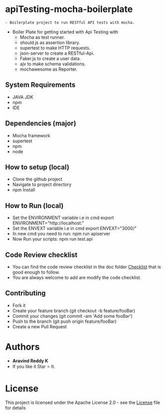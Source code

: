 # apiTesting-mocha-boilerplate
    - Boilerplate project to run RESTful API tests with mocha.

- Boiler Plate for getting started with Api Testing with 
    - Mocha as test runner.
    - should.js as assertion library.
    - supertest to make HTTP requests.
    - json-server to create a RESTful-Api.
    - Faker.js to create a user data.
    - ajv to make schema validations.
    - mochawesome as Reporter.

## System Requirements

  - JAVA JDK 
  - npm
  - IDE

## Dependencies (major)

  - Mocha framework
  - supertest
  - npm
  - node

## How to setup (local)

  - Clone the github project
  - Navigate to project directory
  - npm Install

## How to Run (local)

  - Set the ENVIRONMENT variable i.e in cmd export ENVIRONMENT="http://localhost:"
  - Set the ENVEXT variable i.e in cmd export ENVEXT="3000/"
  - In new cmd you need to run: npm run apiserver
  - Now Run your scripts: npm run test.api
  
## Code Review checklist

  - You can find the code review checklist in the doc folder [Checklist](./doc/Code%20Review%20Checklist.docx) that is good enough to follow.
  - You are always welcome to add are modify the code checklist.
  
## Contributing

  - Fork it
  - Create your feature branch (git checkout -b feature/fooBar)
  - Commit your changes (git commit -am 'Add some fooBar')
  - Push to the branch (git push origin feature/fooBar)
  - Create a new Pull Request

# Authors

  - **Aravind Reddy K** 
  - If you like it Star ⭐ It.

# License

This project is licensed under the Apache License 2.0 - see the [License](LICENSE) file for details
